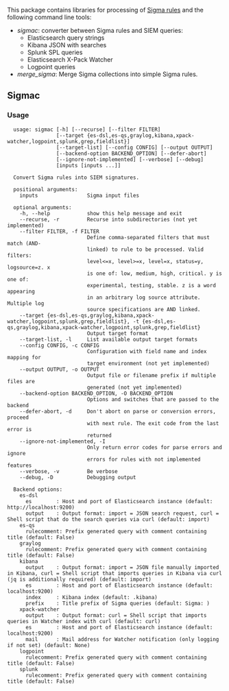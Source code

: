 This package contains libraries for processing of [Sigma rules](https://github.com/Neo23x0/sigma) and the following
command line tools:

* *sigmac*: converter between Sigma rules and SIEM queries:
    * Elasticsearch query strings
    * Kibana JSON with searches
    * Splunk SPL queries
    * Elasticsearch X-Pack Watcher
    * Logpoint queries
* *merge_sigma*: Merge Sigma collections into simple Sigma rules.

## Sigmac

### Usage

      usage: sigmac [-h] [--recurse] [--filter FILTER]
                    [--target {es-dsl,es-qs,graylog,kibana,xpack-watcher,logpoint,splunk,grep,fieldlist}]
                    [--target-list] [--config CONFIG] [--output OUTPUT]
                    [--backend-option BACKEND_OPTION] [--defer-abort]
                    [--ignore-not-implemented] [--verbose] [--debug]
                    [inputs [inputs ...]]

      Convert Sigma rules into SIEM signatures.

      positional arguments:
        inputs                Sigma input files

      optional arguments:
        -h, --help            show this help message and exit
        --recurse, -r         Recurse into subdirectories (not yet implemented)
        --filter FILTER, -f FILTER
                              Define comma-separated filters that must match (AND-
                              linked) to rule to be processed. Valid filters:
                              level<=x, level>=x, level=x, status=y, logsource=z. x
                              is one of: low, medium, high, critical. y is one of:
                              experimental, testing, stable. z is a word appearing
                              in an arbitrary log source attribute. Multiple log
                              source specifications are AND linked.
        --target {es-dsl,es-qs,graylog,kibana,xpack-watcher,logpoint,splunk,grep,fieldlist}, -t {es-dsl,es-qs,graylog,kibana,xpack-watcher,logpoint,splunk,grep,fieldlist}
                              Output target format
        --target-list, -l     List available output target formats
        --config CONFIG, -c CONFIG
                              Configuration with field name and index mapping for
                              target environment (not yet implemented)
        --output OUTPUT, -o OUTPUT
                              Output file or filename prefix if multiple files are
                              generated (not yet implemented)
        --backend-option BACKEND_OPTION, -O BACKEND_OPTION
                              Options and switches that are passed to the backend
        --defer-abort, -d     Don't abort on parse or conversion errors, proceed
                              with next rule. The exit code from the last error is
                              returned
        --ignore-not-implemented, -I
                              Only return error codes for parse errors and ignore
                              errors for rules with not implemented features
        --verbose, -v         Be verbose
        --debug, -D           Debugging output

      Backend options:
        es-dsl
          es        : Host and port of Elasticsearch instance (default: http://localhost:9200)
          output    : Output format: import = JSON search request, curl = Shell script that do the search queries via curl (default: import)
        es-qs
          rulecomment: Prefix generated query with comment containing title (default: False)
        graylog
          rulecomment: Prefix generated query with comment containing title (default: False)
        kibana
          output    : Output format: import = JSON file manually imported in Kibana, curl = Shell script that imports queries in Kibana via curl (jq is additionally required) (default: import)
          es        : Host and port of Elasticsearch instance (default: localhost:9200)
          index     : Kibana index (default: .kibana)
          prefix    : Title prefix of Sigma queries (default: Sigma: )
        xpack-watcher
          output    : Output format: curl = Shell script that imports queries in Watcher index with curl (default: curl)
          es        : Host and port of Elasticsearch instance (default: localhost:9200)
          mail      : Mail address for Watcher notification (only logging if not set) (default: None)
        logpoint
          rulecomment: Prefix generated query with comment containing title (default: False)
        splunk
          rulecomment: Prefix generated query with comment containing title (default: False)
